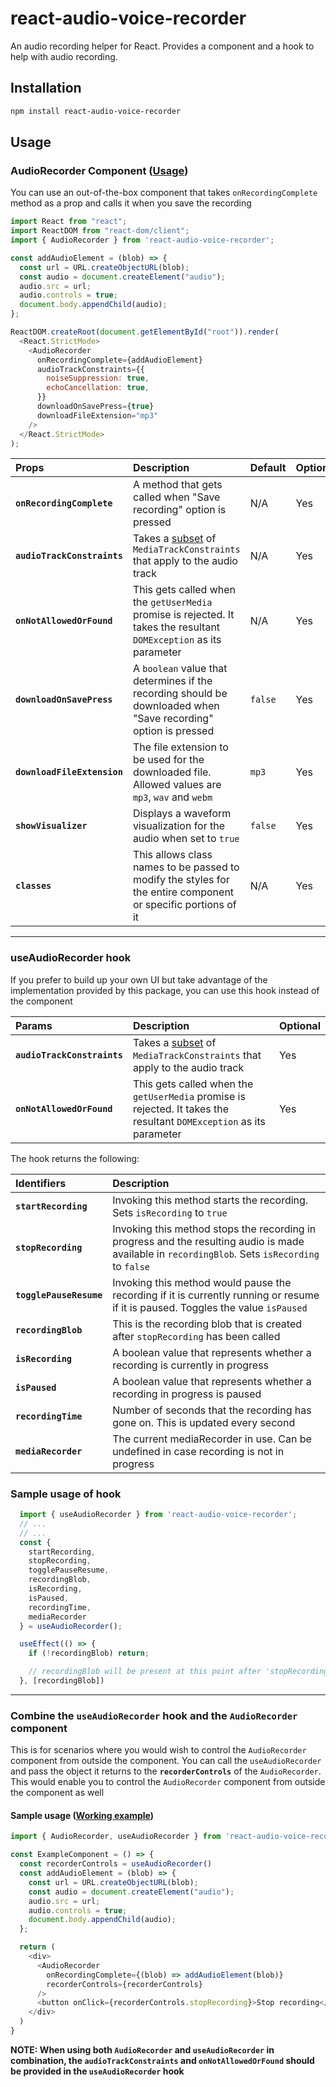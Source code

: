
# **react-audio-voice-recorder**
An audio recording helper for React. Provides a component and a hook to help with audio recording.

## Installation
```sh
npm install react-audio-voice-recorder
```

## Usage

### **AudioRecorder** Component ([Usage](https://stackblitz.com/edit/react-ts-cc5l47?file=App.tsx))

You can use an out-of-the-box component that takes `onRecordingComplete` method as a prop and calls it when you save the recording

```js
import React from "react";
import ReactDOM from "react-dom/client";
import { AudioRecorder } from 'react-audio-voice-recorder';

const addAudioElement = (blob) => {
  const url = URL.createObjectURL(blob);
  const audio = document.createElement("audio");
  audio.src = url;
  audio.controls = true;
  document.body.appendChild(audio);
};

ReactDOM.createRoot(document.getElementById("root")).render(
  <React.StrictMode>
    <AudioRecorder 
      onRecordingComplete={addAudioElement}
      audioTrackConstraints={{
        noiseSuppression: true,
        echoCancellation: true,
      }} 
      downloadOnSavePress={true}
      downloadFileExtension="mp3"
    />
  </React.StrictMode>
);
```

| Props  | Description | Default | Optional |
| :------------ |:--------------- |:--------------- | :--------------- |
| **`onRecordingComplete`**  | A method that gets called when "Save recording" option is pressed | N/A | Yes |
| **`audioTrackConstraints`** | Takes a [subset](https://developer.mozilla.org/en-US/docs/Web/API/MediaTrackSettings#instance_properties_of_audio_tracks) of `MediaTrackConstraints` that apply to the audio track | N/A | Yes
| **`onNotAllowedOrFound`** | This gets called when the `getUserMedia` promise is rejected. It takes the resultant `DOMException` as its parameter | N/A | Yes
| **`downloadOnSavePress`**  | A `boolean` value that determines if the recording should be downloaded when "Save recording" option is pressed | `false` | Yes |
| **`downloadFileExtension`**  | The file extension to be used for the downloaded file. Allowed values are `mp3`, `wav` and `webm` | `mp3` | Yes |
| **`showVisualizer`**  | Displays a waveform visualization for the audio when set to `true` | `false` | Yes |
| **`classes`** | This allows class names to be passed to modify the styles for the entire component or specific portions of it | N/A | Yes |
---
### **useAudioRecorder** hook

If you prefer to build up your own UI but take advantage of the implementation provided by this package, you can use this hook instead of the component

| Params   | Description | Optional |
| :------------ |:---------------|:---------------|
| **`audioTrackConstraints`** | Takes a [subset](https://developer.mozilla.org/en-US/docs/Web/API/MediaTrackSettings#instance_properties_of_audio_tracks) of `MediaTrackConstraints` that apply to the audio track | Yes |
| **`onNotAllowedOrFound`** | This gets called when the `getUserMedia` promise is rejected. It takes the resultant `DOMException` as its parameter | Yes |

The hook returns the following:

| Identifiers   | Description |
| :------------ |:---------------|
| **`startRecording`** | Invoking this method starts the recording. Sets `isRecording` to `true` |
| **`stopRecording`** | Invoking this method stops the recording in progress and the resulting audio is made available in `recordingBlob`. Sets `isRecording` to `false` |
| **`togglePauseResume`** | Invoking this method would pause the recording if it is currently running or resume if it is paused. Toggles the value `isPaused` |
| **`recordingBlob`** | This is the recording blob that is created after `stopRecording` has been called |
| **`isRecording`** | A boolean value that represents whether a recording is currently in progress |
| **`isPaused`** | A boolean value that represents whether a recording in progress is paused |
| **`recordingTime`** | Number of seconds that the recording has gone on. This is updated every second |
| **`mediaRecorder`** | The current mediaRecorder in use. Can be undefined in case recording is not in progress |

### Sample usage of hook

```js
  import { useAudioRecorder } from 'react-audio-voice-recorder';
  // ...
  // ...
  const {
    startRecording,
    stopRecording,
    togglePauseResume,
    recordingBlob,
    isRecording,
    isPaused,
    recordingTime,
    mediaRecorder
  } = useAudioRecorder();

  useEffect(() => {
    if (!recordingBlob) return;

    // recordingBlob will be present at this point after 'stopRecording' has been called
  }, [recordingBlob])
```
---
### Combine the **`useAudioRecorder`** hook and the **`AudioRecorder`** component
This is for scenarios where you would wish to control the `AudioRecorder` component from outside the component. You can call the `useAudioRecorder` and pass the object it returns to the **`recorderControls`** of the `AudioRecorder`. This would enable you to control the `AudioRecorder` component from outside the component as well

#### Sample usage ([Working example](https://stackblitz.com/edit/react-ts-ryj6jz?file=App.tsx))

```js
import { AudioRecorder, useAudioRecorder } from 'react-audio-voice-recorder';

const ExampleComponent = () => {
  const recorderControls = useAudioRecorder()
  const addAudioElement = (blob) => {
    const url = URL.createObjectURL(blob);
    const audio = document.createElement("audio");
    audio.src = url;
    audio.controls = true;
    document.body.appendChild(audio);
  };

  return (
    <div>
      <AudioRecorder 
        onRecordingComplete={(blob) => addAudioElement(blob)}
        recorderControls={recorderControls}
      />
      <button onClick={recorderControls.stopRecording}>Stop recording</button>
    </div>
  )
}
```

**NOTE: When using both `AudioRecorder` and `useAudioRecorder` in combination, the `audioTrackConstraints` and `onNotAllowedOrFound` should be provided in the `useAudioRecorder` hook**
